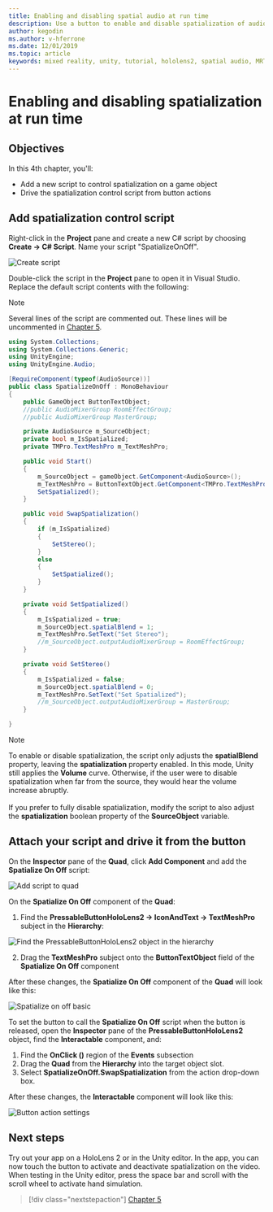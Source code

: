 ```yaml
---
title: Enabling and disabling spatial audio at run time
description: Use a button to enable and disable spatialization of audio at run time.
author: kegodin
ms.author: v-hferrone
ms.date: 12/01/2019
ms.topic: article
keywords: mixed reality, unity, tutorial, hololens2, spatial audio, MRTK, mixed reality toolkit, UWP, Windows 10, HRTF, head-related transfer function, reverb, Microsoft Spatializer
---
```


# Enabling and disabling spatialization at run time

## Objectives

In this 4th chapter, you'll:
* Add a new script to control spatialization on a game object
* Drive the spatialization control script from button actions

## Add spatialization control script

Right-click in the **Project** pane and create a new C# script by choosing **Create -> C# Script**. Name your script "SpatializeOnOff".

![Create script](images/spatial-audio/create-script.png)

Double-click the script in the **Project** pane to open it in Visual Studio. Replace the default script contents with the following:

> [!NOTE]
> Several lines of the script are commented out. These lines will be uncommented in [Chapter 5](unity-spatial-audio-ch5.md).

```c#
using System.Collections;
using System.Collections.Generic;
using UnityEngine;
using UnityEngine.Audio;

[RequireComponent(typeof(AudioSource))]
public class SpatializeOnOff : MonoBehaviour
{
    public GameObject ButtonTextObject;
    //public AudioMixerGroup RoomEffectGroup;
    //public AudioMixerGroup MasterGroup;

    private AudioSource m_SourceObject;
    private bool m_IsSpatialized;
    private TMPro.TextMeshPro m_TextMeshPro;

    public void Start()
    {
        m_SourceObject = gameObject.GetComponent<AudioSource>();
        m_TextMeshPro = ButtonTextObject.GetComponent<TMPro.TextMeshPro>();
        SetSpatialized();
    }

    public void SwapSpatialization()
    {
        if (m_IsSpatialized)
        {
            SetStereo();
        }
        else
        {
            SetSpatialized();
        }
    }

    private void SetSpatialized()
    {
        m_IsSpatialized = true;
        m_SourceObject.spatialBlend = 1;
        m_TextMeshPro.SetText("Set Stereo");
        //m_SourceObject.outputAudioMixerGroup = RoomEffectGroup;
    }

    private void SetStereo()
    {
        m_IsSpatialized = false;
        m_SourceObject.spatialBlend = 0;
        m_TextMeshPro.SetText("Set Spatialized");
        //m_SourceObject.outputAudioMixerGroup = MasterGroup;
    }

}
```

> [!NOTE]
> To enable or disable spatialization, the script only adjusts the **spatialBlend** property, leaving the **spatialization** property enabled. In this mode, Unity still applies the **Volume** curve. Otherwise, if the user were to disable spatialization when far from the source, they would hear the volume increase abruptly. <br> <br>
> If you prefer to fully disable spatialization, modify the script to also adjust the **spatialization** boolean property of the **SourceObject** variable.

## Attach your script and drive it from the button

On the **Inspector** pane of the **Quad**, click **Add Component** and add the **Spatialize On Off** script:

![Add script to quad](images/spatial-audio/add-script-to-quad.png)

On the **Spatialize On Off** component of the **Quad**:
1. Find the **PressableButtonHoloLens2 -> IconAndText -> TextMeshPro** subject in the **Hierarchy**:

![Find the PressableButtonHoloLens2 object in the hierarchy](images/spatial-audio/pressable-button-object.png)

2. Drag the **TextMeshPro** subject onto the **ButtonTextObject** field of the **Spatialize On Off** component

After these changes, the **Spatialize On Off** component of the **Quad** will look like this:

![Spatialize on off basic](images/spatial-audio/spatialize-on-off-basic.png)

To set the button to call the **Spatialize On Off** script when the button is released, open the **Inspector** pane of the **PressableButtonHoloLens2** object, find the **Interactable** component, and:
1. Find the **OnClick ()** region of the **Events** subsection
2. Drag the **Quad** from the **Hierarchy** into the target object slot.
3. Select **SpatializeOnOff.SwapSpatialization** from the action drop-down box.

After these changes, the **Interactable** component will look like this:

![Button action settings](images/spatial-audio/button-action-settings.png)

## Next steps

Try out your app on a HoloLens 2 or in the Unity editor. In the app, you can now touch the button to activate and deactivate spatialization on the video. When testing in the Unity editor, press the space bar and scroll with the scroll wheel to activate hand simulation. 

> [!div class="nextstepaction"]
> [Chapter 5](unity-spatial-audio-ch5.md) 

